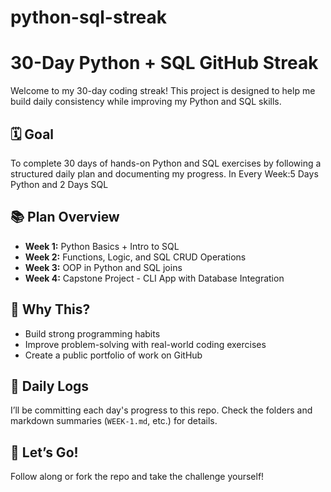# python-sql-streak
# 30-Day Python + SQL GitHub Streak

Welcome to my 30-day coding streak! This project is designed to help me build daily consistency while improving my Python and SQL skills.

## 🗓️ Goal
To complete 30 days of hands-on Python and SQL exercises by following a structured daily plan and documenting my progress.
In Every Week:5 Days Python and 2 Days SQL

## 📚 Plan Overview

- **Week 1:** Python Basics + Intro to SQL  
- **Week 2:** Functions, Logic, and SQL CRUD Operations  
- **Week 3:** OOP in Python and SQL joins 
- **Week 4:** Capstone Project - CLI App with Database Integration  

## 🧠 Why This?
- Build strong programming habits  
- Improve problem-solving with real-world coding exercises  
- Create a public portfolio of work on GitHub  

## 📌 Daily Logs
I’ll be committing each day's progress to this repo. Check the folders and markdown summaries (`WEEK-1.md`, etc.) for details.

## 🚀 Let’s Go!
Follow along or fork the repo and take the challenge yourself!

